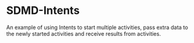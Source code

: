 # SDMD-Intents
An example of using Intents to start multiple activities, pass extra data to the newly started activities and receive results from activities.
